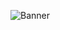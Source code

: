 ![Banner](https://raw.githubusercontent.com/flirtman/montana-resort/refs/heads/main/media/preview.png)